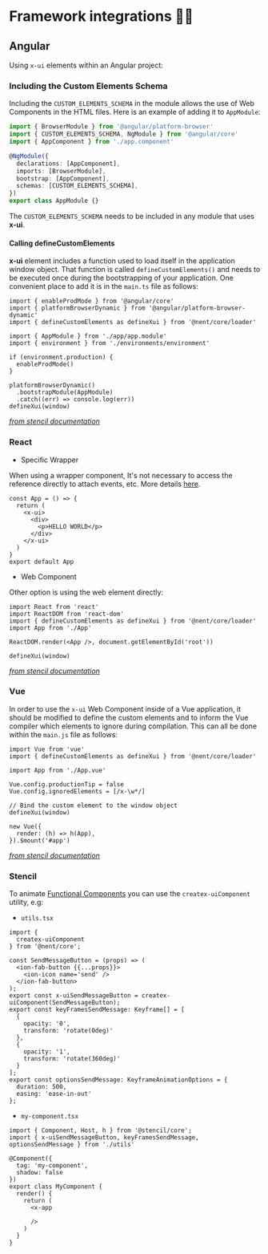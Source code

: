# Framework integrations 👨‍💻

## Angular

Using `x-ui` elements within an Angular project:

### Including the Custom Elements Schema

Including the `CUSTOM_ELEMENTS_SCHEMA` in the module allows the use of Web Components in the HTML files. Here is an example of adding it to `AppModule`:

```ts
import { BrowserModule } from '@angular/platform-browser'
import { CUSTOM_ELEMENTS_SCHEMA, NgModule } from '@angular/core'
import { AppComponent } from './app.component'

@NgModule({
  declarations: [AppComponent],
  imports: [BrowserModule],
  bootstrap: [AppComponent],
  schemas: [CUSTOM_ELEMENTS_SCHEMA],
})
export class AppModule {}
```

The `CUSTOM_ELEMENTS_SCHEMA` needs to be included in any module that uses **x-ui**.

#### Calling defineCustomElements

**x-ui** element includes a function used to load itself in the application window object. That function is called `defineCustomElements()` and needs to be executed once during the bootstrapping of your application. One convenient place to add it is in the `main.ts` file as follows:

```tsx
import { enableProdMode } from '@angular/core'
import { platformBrowserDynamic } from '@angular/platform-browser-dynamic'
import { defineCustomElements as defineXui } from '@nent/core/loader'

import { AppModule } from './app/app.module'
import { environment } from './environments/environment'

if (environment.production) {
  enableProdMode()
}

platformBrowserDynamic()
  .bootstrapModule(AppModule)
  .catch((err) => console.log(err))
defineXui(window)
```

[_from stencil documentation_](https://github.com/ionic-team/stencil-site/blob/master/src/docs/framework-integration/angular.md)

### React

- Specific Wrapper

When using a wrapper component, It's not necessary to access the reference directly to attach events, etc. More details [here](./react/README.md).

```tsx
const App = () => {
  return (
    <x-ui>
      <div>
        <p>HELLO WORLD</p>
      </div>
    </x-ui>
  )
}
export default App
```

- Web Component

Other option is using the web element directly:

```tsx
import React from 'react'
import ReactDOM from 'react-dom'
import { defineCustomElements as defineXui } from '@nent/core/loader'
import App from './App'

ReactDOM.render(<App />, document.getElementById('root'))

defineXui(window)
```

[_from stencil documentation_](https://github.com/ionic-team/stencil-site/blob/master/src/docs/framework-integration/react.md)

### Vue

In order to use the `x-ui` Web Component inside of a Vue application, it should be modified to define the custom elements and to inform the Vue compiler which elements to ignore during compilation. This can all be done within the `main.js` file as follows:

```tsx
import Vue from 'vue'
import { defineCustomElements as defineXui } from '@nent/core/loader'

import App from './App.vue'

Vue.config.productionTip = false
Vue.config.ignoredElements = [/x-\w*/]

// Bind the custom element to the window object
defineXui(window)

new Vue({
  render: (h) => h(App),
}).$mount('#app')
```

[_from stencil documentation_](https://github.com/ionic-team/stencil-site/blob/master/src/docs/framework-integration/vue.md)

### Stencil

To animate [Functional Components](https://stenciljs.com/docs/functional-components) you can use the `createx-uiComponent` utility, e.g:

- `utils.tsx`

```tsx
import {
  createx-uiComponent
} from '@nent/core';

const SendMessageButton = (props) => (
  <ion-fab-button {{...props}}>
    <ion-icon name='send' />
  </ion-fab-button>
);
export const x-uiSendMessageButton = createx-uiComponent(SendMessageButton);
export const keyFramesSendMessage: Keyframe[] = [
  {
    opacity: '0',
    transform: 'rotate(0deg)'
  },
  {
    opacity: '1',
    transform: 'rotate(360deg)'
  }
];
export const optionsSendMessage: KeyframeAnimationOptions = {
  duration: 500,
  easing: 'ease-in-out'
};
```

- `my-component.tsx`

```tsx
import { Component, Host, h } from '@stencil/core';
import { x-uiSendMessageButton, keyFramesSendMessage, optionsSendMessage } from './utils'

@Component({
  tag: 'my-component',
  shadow: false
})
export class MyComponent {
  render() {
    return (
      <x-app

      />
    )
  }
}
```
